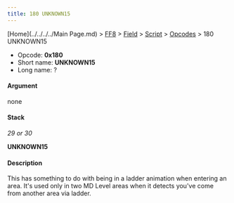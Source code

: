 ```yaml
---
title: 180 UNKNOWN15
---
```


[Home](../../../../Main Page.md) > [FF8](../../../../FF8.md) > [Field](../../../Field.md) > [Script](../../Script.md) > [Opcodes](../Opcodes.md) > 180 UNKNOWN15

-   Opcode: **0x180**
-   Short name: **UNKNOWN15**
-   Long name: ?

#### Argument

none

#### Stack

  
*29 or 30*

**UNKNOWN15**

#### Description

This has something to do with being in a ladder animation when entering an area. It's used only in two MD Level areas when it detects you've come from another area via ladder.
